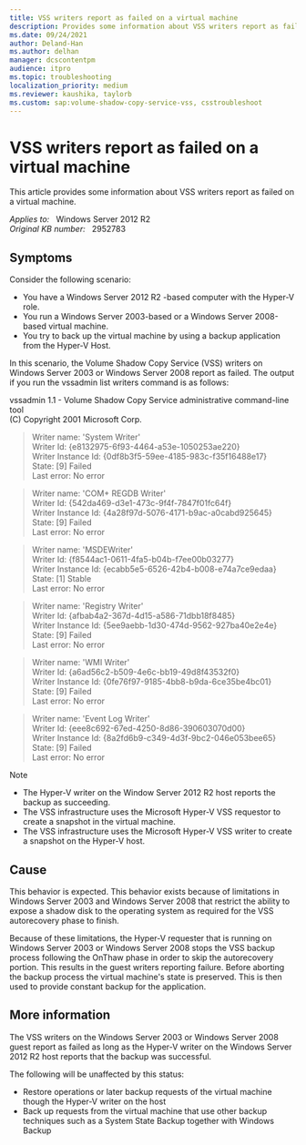 ```yaml
---
title: VSS writers report as failed on a virtual machine
description: Provides some information about VSS writers report as failed on a virtual machine
ms.date: 09/24/2021
author: Deland-Han
ms.author: delhan
manager: dcscontentpm
audience: itpro
ms.topic: troubleshooting
localization_priority: medium
ms.reviewer: kaushika, taylorb
ms.custom: sap:volume-shadow-copy-service-vss, csstroubleshoot
---
```

# VSS writers report as failed on a virtual machine

This article provides some information about VSS writers report as failed on a virtual machine.

_Applies to:_ &nbsp; Windows Server 2012 R2  
_Original KB number:_ &nbsp; 2952783

## Symptoms

Consider the following scenario:
- You have a Windows Server 2012 R2 -based computer with the Hyper-V role.
- You run a Windows Server 2003-based or a Windows Server 2008-based virtual machine.
- You try to back up the virtual machine by using a backup application from the Hyper-V Host.  

In this scenario, the Volume Shadow Copy Service (VSS) writers on Windows Server 2003 or Windows Server 2008 report as failed. The output if you run the vssadmin list writers command is as follows:

vssadmin 1.1 - Volume Shadow Copy Service administrative command-line tool  
(C) Copyright 2001 Microsoft Corp.

>Writer name: 'System Writer'  
 Writer Id: {e8132975-6f93-4464-a53e-1050253ae220}  
 Writer Instance Id: {0df8b3f5-59ee-4185-983c-f35f16488e17}  
State: [9] Failed  
 Last error: No error  

>Writer name: 'COM+ REGDB Writer'  
 Writer Id: {542da469-d3e1-473c-9f4f-7847f01fc64f}  
 Writer Instance Id: {4a28f97d-5076-4171-b9ac-a0cabd925645}  
State: [9] Failed  
 Last error: No error  

>Writer name: 'MSDEWriter'  
 Writer Id: {f8544ac1-0611-4fa5-b04b-f7ee00b03277}  
 Writer Instance Id: {ecabb5e5-6526-42b4-b008-e74a7ce9edaa}  
 State: [1] Stable  
 Last error: No error  

>Writer name: 'Registry Writer'  
 Writer Id: {afbab4a2-367d-4d15-a586-71dbb18f8485}  
 Writer Instance Id: {5ee9aebb-1d30-474d-9562-927ba40e2e4e}  
State: [9] Failed  
 Last error: No error  

>Writer name: 'WMI Writer'  
 Writer Id: {a6ad56c2-b509-4e6c-bb19-49d8f43532f0}  
 Writer Instance Id: {0fe76f97-9185-4bb8-b9da-6ce35be4bc01}  
State: [9] Failed  
 Last error: No error  

>Writer name: 'Event Log Writer'  
 Writer Id: {eee8c692-67ed-4250-8d86-390603070d00}  
 Writer Instance Id: {8a2fd6b9-c349-4d3f-9bc2-046e053bee65}  
State: [9] Failed  
 Last error: No error  

>[!NOTE]  
>- The Hyper-V writer on the Window Server 2012 R2 host reports the backup as succeeding.
>- The VSS infrastructure uses the Microsoft Hyper-V VSS requestor to create a snapshot in the virtual machine.
>- The VSS infrastructure uses the Microsoft Hyper-V VSS writer to create a snapshot on the Hyper-V host.

## Cause

This behavior is expected. This behavior exists because of limitations in Windows Server 2003 and Windows Server 2008 that restrict the ability to expose a shadow disk to the operating system as required for the VSS autorecovery phase to finish.

Because of these limitations, the Hyper-V requester that is running on Windows Server 2003 or Windows Server 2008 stops the VSS backup process following the OnThaw phase in order to skip the autorecovery portion. This results in the guest writers reporting failure. Before aborting the backup process the virtual machine's state is preserved. This is then used to provide constant backup for the application.

## More information

The VSS writers on the Windows Server 2003 or Windows Server 2008 guest report as failed as long as the Hyper-V writer on the Windows Server 2012 R2 host reports that the backup was successful.

The following will be unaffected by this status: 
- Restore operations or later backup requests of the virtual machine though the Hyper-V writer on the host 
- Back up requests from the virtual machine that use other backup techniques such as a System State Backup together with Windows Backup
